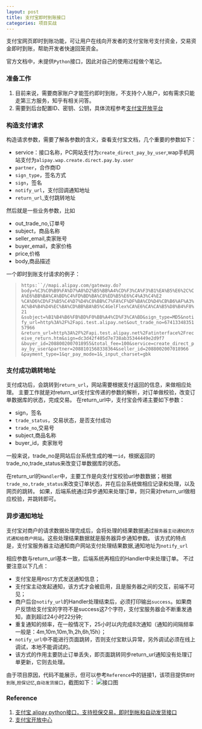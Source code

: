 ```yaml
---
layout: post
title: 支付宝即时到账接口
categories: 项目实战
---
```


支付宝网页即时到账功能，可让用户在线向开发者的支付宝账号支付资金，交易资金即时到账，帮助开发者快速回笼资金。

官方文档中，未提供`Python`接口，因此对自己的使用过程做个笔记。

### 准备工作

1. 目前来说，需要商家账户才能签约即时到账，不支持个人账户，如有需求只能走第三方服务，知乎有相关问答。
2. 需要到后台配置ID、密钥、公钥，具体流程参考[支付宝开放平台](https://doc.open.alipay.com/doc2/detail.htm?spm=a219a.7629140.0.0.yUnjSg&treeId=62&articleId=104739&docType=1 )

### 构造支付请求

 构造请求参数，需要了解各参数的含义，查看支付宝文档，几个重要的参数如下：

- service：接口名称，PC网站支付为`create_direct_pay_by_user`,wap手机网站支付为`alipay.wap.create.direct.pay.by.user`
- `partner`，合作商ID
- `sign_type`，签名方式
- `sign`，签名
- `notify_url`，支付回调通知地址
- `return_url`,支付跳转地址

然后就是一些业务参数，比如

- out_trade_no,订单号
- subject，商品名称
- seller_email,卖家账号
- buyer_email，卖家价格
- price,价格
- body,商品描述

一个即时到账支付请求的例子：
> `https:``//mapi.alipay.com/gateway.do?
body=%C3%C0%B9%FA%D7%A8%D2%B5%BB%A4%CD%F3%CA%F3%B1%EA%B5%E6%2C%CA%E6%BB%BA%CA%BD%C4%FD%BD%BA%C8%ED%B5%E6%C4%A3%C4%E2
%CA%D6%CD%F3%B5%C4%D7%D4%C8%BB%C7%FA%CF%DF%BA%CD%D4%CB%B6%AF%A3%AC%B4%B4%D4%EC%BA%CD%BB%BA%B5%C4GelFlex%CA%E6%CA%CA%B5%D8%B4%F8%21
&subject=%B1%B4%B6%FB%BD%F0%BB%A4%CD%F3%CA%BD&sign_type=MD5&notify_url=http%3A%2F%2Fapi.test.alipay.net&out_trade_no=6741334835157966
&return_url=http%3A%2F%2Fapi.test.alipay.net%2Fatinterface%2Freceive_return.htm&sign=dc3d42f405d7e738ab35344449e2d9f7
&buyer_id=2088002007018955&total_fee=100&service=create_direct_pay_by_user&partner=2088101568338364&seller_id=2088002007018966
&payment_type=1&qr_pay_mode=1&_input_charset=gbk`

### 支付成功跳转地址
支付成功后，会跳转到`return_url`，网站需要根据支付返回的信息，来做相应处理。
主要工作就是对return_url支付宝传递的参数的解析，对订单做校验，改变订单数据库的状态，完成交易。
在return_url中，支付宝会传递主要如下参数：

- sign，签名
- `trade_status`，交易状态，是否支付成功
- `trade_no`,交易号
- subject,商品名称
- buyer_id，卖家账号

一般来说，trade_no是网站后台系统生成的唯一`id`，根据返回的trade_no,trade_status来改变订单数据库的状态。

在return_url的`Handler`中，主要工作是向支付宝校验url参数数据；根据`trade_no,trade_status`来改变订单状态，并在后台系统做相应记录和处理，以及网页的跳转。
如果，后端系统通过异步通知来处理订单，则只需对return_url做相应校验，并跳转即可。

### 异步通知地址
支付宝对商户的请求数据处理完成后，会将处理的结果数据通过`服务器主动通知的方式通知给商户网站`。这些处理结果数据就是服务器异步通知参数。
该方式的特点是，支付宝服务器主动通知商户网站支付处理结果数据,通知地址为`notify_url`

相应参数与return_url基本一致，后端系统再相应的Handler中来处理订单。
不过要注意以下几点：

- 支付宝是用`POST`方式发送通知信息；
- 支付宝主动发起通知，该方式才会被启用，且是服务器之间的交互，前端不可见；
- 商户后台`notify_url`的Handler处理结束后，必须打印输出`success`。如果商户反馈给支付宝的字符不是success这7个字符，支付宝服务器会不断重发通知，直到超过24小时22分钟;
- 重复通知的频率，在一般情况下，25小时以内完成8次通知（通知的间隔频率一般是：4m,10m,10m,1h,2h,6h,15h）；
- `notify_url`中不能进行页面跳转，否则支付宝默认异常，另外调试必须在线上调试，本地不能调试的。
- 该方式的作用主要防止订单丢失，即页面跳转同步return_url通知没有处理订单更新，它则去处理。


由于项目原因，代码不能展示，但可以参考`Reference`中的链接1，该项目提供`即时到账`,`担保记忆`,`自动发货接口`，截图如下：
![接口图](http://7xsvsk.com1.z0.glb.clouddn.com/alipay.png "接口图")


### Reference
1. [支付宝 alipay python接口，支持担保交易，即时到帐和自动发货接口]( https://github.com/fengli/alipay_python)
2. [支付宝开放中心]( https://doc.open.alipay.com/doc2/alipayDocIndex.htm)